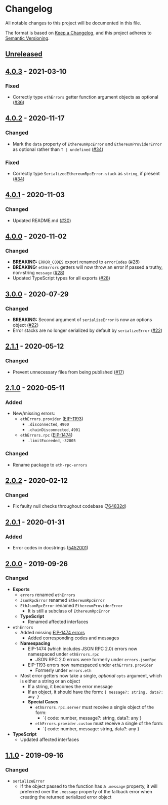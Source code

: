 # Changelog
All notable changes to this project will be documented in this file.

The format is based on [Keep a Changelog](https://keepachangelog.com/en/1.0.0/),
and this project adheres to [Semantic Versioning](https://semver.org/spec/v2.0.0.html).

## [Unreleased]

## [4.0.3] - 2021-03-10
### Fixed
- Correctly type `ethErrors` getter function argument objects as optional ([#36](https://github.com/MetaMask/eth-rpc-errors/pull/36))

## [4.0.2] - 2020-11-17
### Changed
- Mark the `data` property of `EthereumRpcError` and `EthereumProviderError` as optional rather than `T | undefined` ([#34](https://github.com/MetaMask/eth-rpc-errors/pull/34))

### Fixed
- Correctly type `SerializedEthereumRpcError.stack` as `string`, if present ([#34](https://github.com/MetaMask/eth-rpc-errors/pull/34))

## [4.0.1] - 2020-11-03
### Changed
- Updated README.md ([#30](https://github.com/MetaMask/eth-rpc-errors/pull/30))

## [4.0.0] - 2020-11-02
### Changed
- **BREAKING:** `ERROR_CODES` export renamed to `errorCodes` ([#28](https://github.com/MetaMask/eth-rpc-errors/pull/28))
- **BREAKING:** `ethErrors` getters will now throw an error if passed a truthy, non-string `message` ([#28](https://github.com/MetaMask/eth-rpc-errors/pull/28))
- Updated TypeScript types for all exports ([#28](https://github.com/MetaMask/eth-rpc-errors/pull/28))

## [3.0.0] - 2020-07-29
### Changed
- **BREAKING:** Second argument of `serializeError` is now an options object ([#22](https://github.com/MetaMask/eth-rpc-errors/pull/22))
- Error stacks are no longer serialized by default by `serializeError` ([#22](https://github.com/MetaMask/eth-rpc-errors/pull/22))

## [2.1.1] - 2020-05-12
### Changed
- Prevent unnecessary files from being published ([#17](https://github.com/MetaMask/eth-rpc-errors/pull/17))

## [2.1.0] - 2020-05-11
### Added
- New/missing errors:
  - `ethErrors.provider` ([EIP-1193](https://eips.ethereum.org/EIPS/eip-1474#provider-errors))
    - `.disconnected`, `4900`
    - `.chainDisconnected`, `4901`
  - `ethErrors.rpc` ([EIP-1474](https://eips.ethereum.org/EIPS/eip-1474#error-codes))
    - `.limitExceeded`, `-32005`

### Changed
- Rename package to `eth-rpc-errors`

## [2.0.2] - 2020-02-12
### Changed
- Fix faulty null checks throughout codebase ([764832d](https://github.com/MetaMask/eth-rpc-errors/commit/764832d777f9274ca5bb9a6efa6958db2b640952))

## [2.0.1] - 2020-01-31
### Added
- Error codes in docstrings ([5452001](https://github.com/MetaMask/eth-rpc-errors/commit/545200100af05aeade62ba6b736f5080a6891bc4))

## [2.0.0] - 2019-09-26
### Changed
- **Exports**
  - `errors` renamed `ethErrors`
  - `JsonRpcError` renamed `EthereumRpcError`
  - `EthJsonRpcError` renamed `EthereumProviderError`
    - It is still a subclass of `EthereumRpcError`
  - **TypeScript**
    - Renamed affected interfaces
- `ethErrors`
  - Added missing
  [EIP-1474 errors](https://github.com/ethereum/EIPs/blob/master/EIPS/eip-1474.md)
    - Added corresponding codes and messages
  - **Namespacing**
    - EIP-1474 (which includes JSON RPC 2.0) errors now namespaced under `ethErrors.rpc`
      - JSON RPC 2.0 errors were formerly under `errors.jsonRpc`
    - EIP-1193 errors now namespaced under `ethErrors.provider`
      - Formerly under `errors.eth`
  - Most error getters now take a single, *optional* `opts` argument, which
  is either a string or an object
    - If a string, it becomes the error message
    - If an object, it should have the form: `{ message?: string, data?: any }`
    - **Special Cases**
      - `ethErrors.rpc.server` must receive a single object of the form:
        - `{ code: number, message?: string, data?: any }
      - `ethErrors.provider.custom` must receive a single of the form:
        - `{ code: number, message: string, data?: any }
- **TypeScript**
  - Updated affected interfaces

## [1.1.0] - 2019-09-16
### Changed
- `serializeError`
  - If the object passed to the function has a `.message` property, it will preferred over the `.message` property of the fallback error when creating the returned serialized error object

[Unreleased]: https://github.com/MetaMask/rpc-errors/compare/v4.0.3...HEAD
[4.0.3]: https://github.com/MetaMask/rpc-errors/compare/v4.0.2...v4.0.3
[4.0.2]: https://github.com/MetaMask/rpc-errors/compare/v4.0.1...v4.0.2
[4.0.1]: https://github.com/MetaMask/rpc-errors/compare/v4.0.0...v4.0.1
[4.0.0]: https://github.com/MetaMask/rpc-errors/compare/v3.0.0...v4.0.0
[3.0.0]: https://github.com/MetaMask/rpc-errors/compare/v2.1.1...v3.0.0
[2.1.1]: https://github.com/MetaMask/rpc-errors/compare/v2.1.0...v2.1.1
[2.1.0]: https://github.com/MetaMask/rpc-errors/compare/v2.0.2...v2.1.0
[2.0.2]: https://github.com/MetaMask/rpc-errors/compare/v2.0.1...v2.0.2
[2.0.1]: https://github.com/MetaMask/rpc-errors/compare/v2.0.0...v2.0.1
[2.0.0]: https://github.com/MetaMask/rpc-errors/compare/v1.1.0...v2.0.0
[1.1.0]: https://github.com/MetaMask/rpc-errors/releases/tag/v1.1.0

